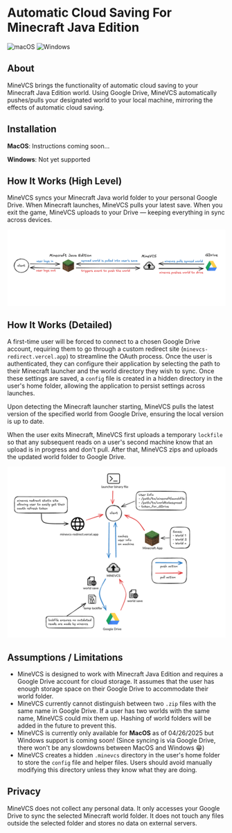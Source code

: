 # Automatic Cloud Saving For Minecraft Java Edition


![macOS](https://img.shields.io/badge/macOS-supported-brightgreen?style=flat-square&logo=apple&logoColor=white)
![Windows](https://img.shields.io/badge/Windows-coming%20soon-red?style=flat-square&logo=windows&logoColor=white)

## About

MineVCS brings the functionality of automatic cloud saving to your Minecraft Java Edition world. Using Google Drive, MineVCS automatically pushes/pulls your designated world to your local machine, mirroring the effects of automatic cloud saving.

## Installation

**MacOS**: Instructions coming soon...

**Windows**: Not yet supported

## How It Works (High Level)

MineVCS syncs your Minecraft Java world folder to your personal Google Drive. When Minecraft launches, MineVCS pulls your latest save. When you exit the game, MineVCS uploads to your Drive — keeping everything in sync across devices.

![design](./assets/design.png)

## How It Works (Detailed)

A first-time user will be forced to connect to a chosen Google Drive account, requiring them to go through a custom redirect site (`minevcs-redirect.vercel.app`) to streamline the OAuth process. Once the user is authenticated, they can configure their application by selecting the path to their Minecraft launcher and the world directory they wish to sync. Once these settings are saved, a `config` file is created in a hidden directory in the user's home folder, allowing the application to persist settings across launches.

Upon detecting the Minecraft launcher starting, MineVCS pulls the latest version of the specified world from Google Drive, ensuring the local version is up to date.

When the user exits Minecraft, MineVCS first uploads a temporary `lockfile` so that any subsequent reads on a user's second machine know that an upload is in progress and don't pull. After that, MineVCS zips and uploads the updated world folder to Google Drive.

![detailed design](./assets/detail_design.png)

## Assumptions / Limitations

- MineVCS is designed to work with Minecraft Java Edition and requires a Google Drive account for cloud storage. It assumes that the user has enough storage space on their Google Drive to accommodate their world folder.
- MineVCS currently cannot distinguish between two `.zip` files with the same name in Google Drive. If a user has two worlds with the same name, MineVCS could mix them up. Hashing of world folders will be added in the future to prevent this.
- MineVCS is currently only available for **MacOS** as of 04/26/2025 but Windows support is coming soon! (Since syncing is via Google Drive, there won't be any slowdowns between MacOS and Windows 😁)
- MineVCS creates a hidden `.minevcs` directory in the user's home folder to store the `config` file and helper files. Users should avoid manually modifying this directory unless they know what they are doing.

## Privacy

MineVCS does not collect any personal data. It only accesses your Google Drive to sync the selected Minecraft world folder. It does not touch any files outside the selected folder and stores no data on external servers.
